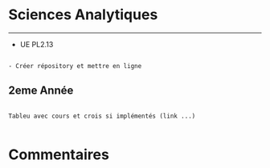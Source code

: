 # Sciences Analytiques

***

- UE PL2.13 


```{note}

- Créer répository et mettre en ligne

```


## 2eme Année

```{note}

Tableu avec cours et crois si implémentés (link ...)


```

# Commentaires


<script src="https://utteranc.es/client.js"
        repo="Deugz/jb-Sc-Analytique"
        issue-term="pathname"
        theme="github-light"
        crossorigin="anonymous"
        async>
</script>
